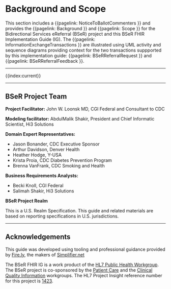 # Background and Scope

This section includes a 
{{pagelink:  NoticeToBallotCommenters }} 
 and provides the 
{{pagelink: Background }} 
and 
{{pagelink: Scope }}
for the Bidirectional Services eReferral (BSeR) project and this BSeR FHIR Implementation Guide (IG). The 
{{pagelink:  InformationExchangeTransactions }} 
are illustrated using UML activity and sequence diagrams providing context for the two transactions suppported by this implementation guide: 
{{pagelink: BSeRReferralRequest }}
and
{{pagelink: BSeRReferralFeedback }}. 

---
{{index:current}}

---
## BSeR Project Team

**Project Facilitator:**	    John W. Loonsk MD, CGI Federal and Consultant to CDC

**Modeling facilitator:**	    AbdulMalik Shakir, President and Chief Informatic Scientist, Hi3 Solutions

**Domain Expert Representatives:**
* Jason Bonander, CDC Executive Sponsor
* Arthur Davidson, Denver Health
* Heather Hodge, Y-USA
* Krista Proia, CDC Diabetes Prevention Program
* Brenna VanFrank, CDC Smoking and Health

**Business Requirements Analysts:**
* Becki Knoll, CGI Federal
* Salimah Shakir, Hi3 Solutions

**BSeR Project Realm**

This is a U.S. Realm Specification. This guide and related materials are based on reporting specifications in U.S. jurisdictions.

---

## Acknowledgements

This guide was developed using tooling and professional guidance provided by [Fire.ly](https://fire.ly/), the makers of [Simplifier.net](https://fire.ly/simplifier-net/)

The BSeR FHIR IG is a work product of the [HL7 Public Health Workgroup](http://www.hl7.org/Special/committees/pher/index.cfm). The BSeR project is co-sponsored by the [Patient Care](http://www.hl7.org/Special/committees/patientcare/index.cfm) and the [Clinical Quality Information](http://www.hl7.org/Special/committees/cqi/index.cfm) workgroups. The HL7 Project Insight reference number for this project is [1423](http://www.hl7.org/Special/committees/pher/projects.cfm?action=edit&ProjectNumber=1423).


